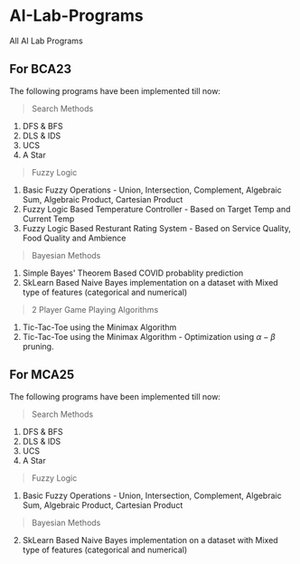 # AI-Lab-Programs
All AI Lab Programs

## For BCA23
The following programs have been implemented till now:
> Search Methods
1. DFS & BFS
2. DLS & IDS
3. UCS
4. A Star
> Fuzzy Logic
1. Basic Fuzzy Operations - Union, Intersection, Complement, Algebraic Sum, Algebraic Product, Cartesian Product
2. Fuzzy Logic Based Temperature Controller - Based on Target Temp and Current Temp
3. Fuzzy Logic Based Resturant Rating System - Based on Service Quality, Food Quality and Ambience
> Bayesian Methods
1. Simple Bayes' Theorem Based COVID probablity prediction
2. SkLearn Based Naive Bayes implementation on a dataset with Mixed type of features (categorical and numerical)
> 2 Player Game Playing Algorithms
1. Tic-Tac-Toe using the Minimax Algorithm
1. Tic-Tac-Toe using the Minimax Algorithm - Optimization using $\alpha - \beta$ pruning. 

## For MCA25
The following programs have been implemented till now:
> Search Methods
1. DFS & BFS
2. DLS & IDS
3. UCS
4. A Star
> Fuzzy Logic
1. Basic Fuzzy Operations - Union, Intersection, Complement, Algebraic Sum, Algebraic Product, Cartesian Product
> Bayesian Methods
2. SkLearn Based Naive Bayes implementation on a dataset with Mixed type of features (categorical and numerical)